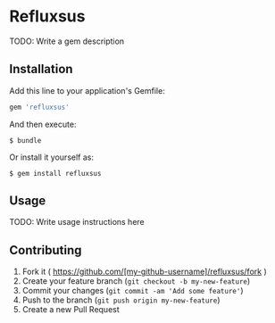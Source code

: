 # Refluxsus

TODO: Write a gem description

## Installation

Add this line to your application's Gemfile:

```ruby
gem 'refluxsus'
```

And then execute:

    $ bundle

Or install it yourself as:

    $ gem install refluxsus

## Usage

TODO: Write usage instructions here

## Contributing

1. Fork it ( https://github.com/[my-github-username]/refluxsus/fork )
2. Create your feature branch (`git checkout -b my-new-feature`)
3. Commit your changes (`git commit -am 'Add some feature'`)
4. Push to the branch (`git push origin my-new-feature`)
5. Create a new Pull Request
